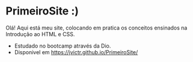 # PrimeiroSite :)
Olá! Aqui está meu site, colocando em pratica os conceitos ensinados na Introdução ao HTML e CSS. 
- Estudado no bootcamp através da Dio.
- Disponivel em https://jvictr.github.io/PrimeiroSite/
